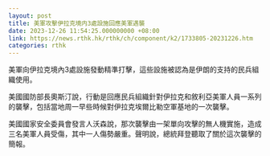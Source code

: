 ```yaml
---
layout: post
title: 美軍攻擊伊拉克境内3處設施回應美軍遇襲
date: 2023-12-26 11:54:25.000000000 +08:00
link: https://news.rthk.hk/rthk/ch/component/k2/1733805-20231226.htm
categories: rthk
---
```


美軍向伊拉克境內3處設施發動精準打擊，這些設施被認為是伊朗的支持的民兵組織使用。

美國國防部長奧斯汀說，行動是回應民兵組織針對伊拉克和敘利亞美軍人員一系列的襲擊，包括當地周一早些時候對伊拉克埃爾比勒空軍基地的一次襲擊。

美國國家安全委員會發言人沃森說，那次襲擊由一架單向攻擊的無人機實施，造成三名美軍人員受傷，其中一人傷勢嚴重。聲明說，總統拜登聽取了關於這次襲擊的簡報。
